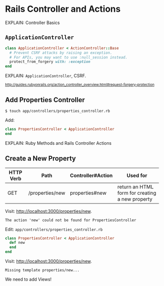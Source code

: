 # Rails Controller and Actions

EXPLAIN: Controller Basics

## `ApplicationController`

```ruby
class ApplicationController < ActionController::Base
  # Prevent CSRF attacks by raising an exception.
  # For APIs, you may want to use :null_session instead.
  protect_from_forgery with: :exception
end
```

EXPLAIN: `ApplicationController`, CSRF.

<sup>http://guides.rubyonrails.org/action_controller_overview.html#request-forgery-protection</sup>

## Add Properties Controller

```
$ touch app/controllers/properties_controller.rb
```

Add:

```ruby
class PropertiesController < ApplicationController
end
```

EXPLAIN: Ruby Methods and Rails Controller Actions

## Create a New Property

| HTTP Verb | Path             | Controller#Action | Used for                                        |
| --------- | ---------------- | ----------------- | ----------------------------------------------- |
| GET       | /properties/new  | properties#new    | return an HTML form for creating a new property |

Visit: <http://localhost:3000/properties/new>.

```
The action 'new' could not be found for PropertiesController
```

Edit: `app/controllers/properties_controller.rb`

```ruby
class PropertiesController < ApplicationController
  def new
  end
end
```

Visit: <http://localhost:3000/properties/new>.

```
Missing template properties/new...
```

We need to add Views!
